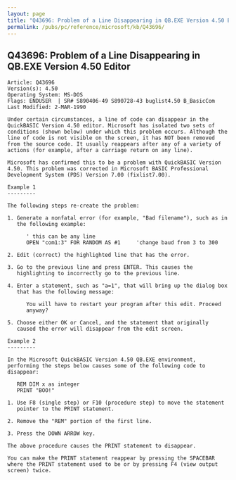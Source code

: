 ```yaml
---
layout: page
title: "Q43696: Problem of a Line Disappearing in QB.EXE Version 4.50 Editor"
permalink: /pubs/pc/reference/microsoft/kb/Q43696/
---
```


## Q43696: Problem of a Line Disappearing in QB.EXE Version 4.50 Editor

	Article: Q43696
	Version(s): 4.50
	Operating System: MS-DOS
	Flags: ENDUSER  | SR# S890406-49 S890728-43 buglist4.50 B_BasicCom
	Last Modified: 2-MAR-1990
	
	Under certain circumstances, a line of code can disappear in the
	QuickBASIC Version 4.50 editor. Microsoft has isolated two sets of
	conditions (shown below) under which this problem occurs. Although the
	line of code is not visible on the screen, it has NOT been removed
	from the source code. It usually reappears after any of a variety of
	actions (for example, after a carriage return on any line).
	
	Microsoft has confirmed this to be a problem with QuickBASIC Version
	4.50. This problem was corrected in Microsoft BASIC Professional
	Development System (PDS) Version 7.00 (fixlist7.00).
	
	Example 1
	---------
	
	The following steps re-create the problem:
	
	1. Generate a nonfatal error (for example, "Bad filename"), such as in
	   the following example:
	
	      ' this can be any line
	      OPEN "com1:3" FOR RANDOM AS #1     'change baud from 3 to 300
	
	2. Edit (correct) the highlighted line that has the error.
	
	3. Go to the previous line and press ENTER. This causes the
	   highlighting to incorrectly go to the previous line.
	
	4. Enter a statement, such as "a=1", that will bring up the dialog box
	   that has the following message:
	
	      You will have to restart your program after this edit. Proceed
	      anyway?
	
	5. Choose either OK or Cancel, and the statement that originally
	   caused the error will disappear from the edit screen.
	
	Example 2
	---------
	
	In the Microsoft QuickBASIC Version 4.50 QB.EXE environment,
	performing the steps below causes some of the following code to
	disappear:
	
	   REM DIM x as integer
	   PRINT "BOO!"
	
	1. Use F8 (single step) or F10 (procedure step) to move the statement
	   pointer to the PRINT statement.
	
	2. Remove the "REM" portion of the first line.
	
	3. Press the DOWN ARROW key.
	
	The above procedure causes the PRINT statement to disappear.
	
	You can make the PRINT statement reappear by pressing the SPACEBAR
	where the PRINT statement used to be or by pressing F4 (view output
	screen) twice.
